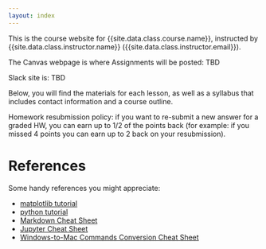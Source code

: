 ```yaml
---
layout: index
---
```


This is the course website for {{site.data.class.course.name}}, instructed by
{{site.data.class.instructor.name}} ({{site.data.class.instructor.email}}).

The Canvas webpage is where Assignments will be posted: TBD

Slack site is: TBD

Below, you will find the materials for each lesson, as well as a syllabus that
includes contact information and a course outline.

Homework resubmission policy: if you want to re-submit a new answer for a graded HW, you can earn up to 1/2 of the points back (for example: if you missed 4 points you can earn up to 2 back on your resubmission).

# References

Some handy references you might appreciate:

 * [matplotlib tutorial](https://matplotlib.org/tutorials/index.html)
 * [python tutorial](https://docs.python.org/3.6/tutorial/)
 * [Markdown Cheat Sheet](https://www.ibm.com/support/knowledgecenter/SSQNUZ_current/com.ibm.icpdata.doc/dsx/markd-jupyter.html)
 * [Jupyter Cheat Sheet](https://www.dataquest.io/blog/jupyter-notebook-tips-tricks-shortcuts/)
 * [Windows-to-Mac Commands Conversion Cheat Sheet](https://www.lemoda.net/windows/windows2unix/windows2unix.html)

